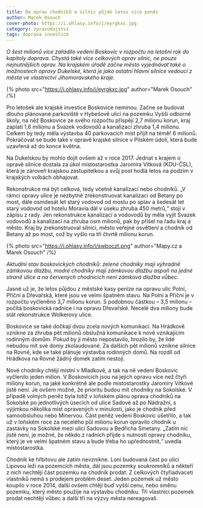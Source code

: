 ```yaml
---
title: Do oprav chodníků a silnic půjde letos více peněz
author: Marek Osouch
cover-photo: https://i.ohlasy.info/i/eyrgkxc.jpg
category: zpravodajství
tags: doprava investice
---
```


*O šest milionů více zařadilo vedení Boskovic v rozpočtu na letošní rok do kapitoly doprava. Chystá také více celkových oprav silnic, ne pouze nejnutnějších oprav. Na krajském úřadě začne město vyjednávat také o možnostech opravy Dukelské, která je jako ostatní hlavní silnice vedoucí z města ve vlastnictví Jihomoravského kraje.*

{% photo src="https://i.ohlasy.info/i/eyrgkxc.jpg" author="Marek Osouch" /%}

Pro letošek ale krajské investice Boskovice neminou. Začne se budovat dlouho plánované parkoviště v Hybešově ulici na pozemku Vyšší odborné školy, na něž Boskovice ze svého rozpočtu přispějí 2,7 milionu korun, kraj zaplatí 1,6 milionu a Svazek vodovodů a kanalizací zhruba 1,4 milionu. Celkem by tedy měla výstavba 40 parkovacích míst přijít na téměř 6 milionů. Pokračovat se bude také v opravě krajské silnice v Pilském údolí, která bude uzavřená až do konce května.

Na Dukelskou by mohlo dojít ovšem až v roce 2017. Jednat s krajem o opravě silnice dostala za úkol místostarostka Jaromíra Vítková (KDU-ČSL), která je zároveň krajskou zastupitelkou a svůj post hodlá letos na podzim v krajských volbách obhajovat.

Rekonstrukce má být celková, tedy včetně kanalizací nebo chodníků. „V rámci opravy ulice je nezbytné zrekonstruovat kanalizaci od Betany po most, dále osmdesát let starý vodovod od mostu po splav a šedesát let starý vodovod od hotelu Moravia dál v úseku zhruba 450 metrů,“ stojí v zápisu z rady. Jen rekonstrukce kanalizací a vodovodů by měla vyjít Svazek vodovodů a kanalizací na zhruba osm milionů, pak by přišel na řadu kraj a město. Kraj by zrekonstruoval silnici, město veřejné osvětlení a chodník od Betany až po most, což by vyšlo na tři čtvrtě milionu korun.

{% photo src="https://i.ohlasy.info/i/swboczt.png" author="Mapy.cz a Marek Osouch" /%}

*Aktuální stav boskovických chodníků: zelené chodníky mají výhradně zámkovou dlažbu, modré chodníky mají zámkovou dlažbu aspoň na jedné straně ulice a na červených chodnících není zámková dlažba vůbec.*

Jasné už je, že letos půjdou z městské kasy peníze na opravu ulic Polní, Příční a Dřevařská, které jsou ve velmi špatném stavu. Na Polní a Příční je v rozpočtu vyčleněno 3,7 milionu korun. S podobnou částkou – 3,5 milionu – počítá boskovická radnice i na opravu Dřevařské. Necelé dva miliony bude stát rekonstrukce Wolkerovy ulice.

Boskovice se také dočkají dvou zcela nových komunikací. Na Hrádkově vznikne za zhruba pět milionů obslužná komunikace k nově vznikajícím rodinným domům. Pokud by ji město nepostavilo, hrozilo by, že lidé nebudou mít své domy zkolaudované. Za dalších pět milionů vznikne silnice na Rovné, kde se také plánuje výstavba rodinných domů. Na rozdíl od Hrádkova na Rovné žádný domek zatím nestojí.

Nové chodníky chtějí místní v Mladkově, a tak na ně vedení Boskovic vyčlenilo jeden milion. V Boskovicích jsou na jejich opravu více než čtyři miliony korun, na jaké konkrétně ale podle místostarostky Jaromíry Vítkové jisté není. Je ovšem možné, že prioritu budou mít chodníky na Sokolské. V případě volných peněz byla totiž v loňském plánu oprava chodníků na Sokolské po jednotlivých úsecích od ulice Sadové až po Nádražní, s výjimkou několika míst opravených v minulosti, jako je chodník před samoobsluhou nebo Minervou. Část peněz vedení Boskovic ušetřilo, a tak už v loňském roce za necelého půl milionu korun opravilo chodník u zastávky na Sokolské mezi ulicí Sadovou a Bedřicha Smetany. „Zatím nic jisté není, je možné, že někdo z radních přijde s nutností opravy chodníku, který je ve velmi špatném stavu a bude třeba ho upřednostnit,“ uvedla místostarostka.

Chodník ke hřbitovu ale zatím nevznikne. Loni budovaná část po ulici Lipovou leží na pozemcích města, dál jsou pozemky soukromníků a někteří z nich nechtějí část pozemku na chodník prodat. Z celkových čtyřiadvaceti vlastníků nemá s prodejem problém deset. Jeden pozemek už město koupilo v roce 2014, další ovšem chtějí buď vyšší cenu, nebo směnu pozemku, který město použije na výstavbu chodníku. Tři vlastníci pozemek prodat nechtějí vůbec a další tři na výzvy města nereagovali. 
